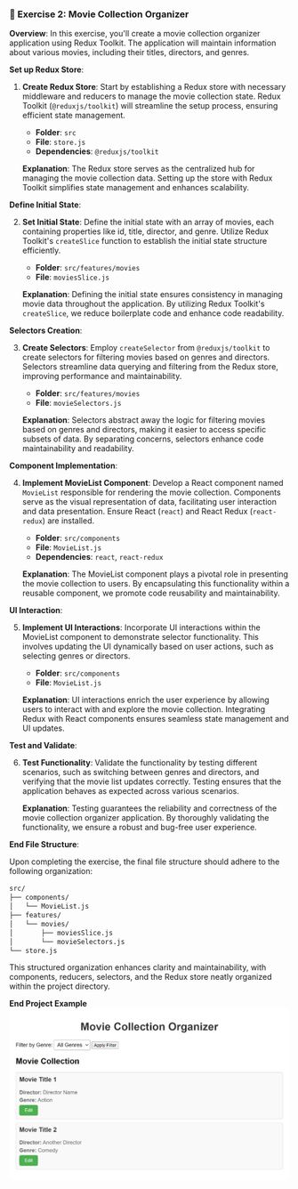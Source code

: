 ### 🌟 Exercise 2: Movie Collection Organizer

**Overview**:
In this exercise, you'll create a movie collection organizer application using Redux Toolkit. The application will maintain information about various movies, including their titles, directors, and genres.

**Set up Redux Store**:

1. **Create Redux Store**: Start by establishing a Redux store with necessary middleware and reducers to manage the movie collection state. Redux Toolkit (`@reduxjs/toolkit`) will streamline the setup process, ensuring efficient state management.

   - **Folder**: `src`
   - **File**: `store.js`
   - **Dependencies**: `@reduxjs/toolkit`

   **Explanation**: The Redux store serves as the centralized hub for managing the movie collection data. Setting up the store with Redux Toolkit simplifies state management and enhances scalability.

**Define Initial State**:

2. **Set Initial State**: Define the initial state with an array of movies, each containing properties like id, title, director, and genre. Utilize Redux Toolkit's `createSlice` function to establish the initial state structure efficiently.

   - **Folder**: `src/features/movies`
   - **File**: `moviesSlice.js`

   **Explanation**: Defining the initial state ensures consistency in managing movie data throughout the application. By utilizing Redux Toolkit's `createSlice`, we reduce boilerplate code and enhance code readability.

**Selectors Creation**:

3. **Create Selectors**: Employ `createSelector` from `@reduxjs/toolkit` to create selectors for filtering movies based on genres and directors. Selectors streamline data querying and filtering from the Redux store, improving performance and maintainability.

   - **Folder**: `src/features/movies`
   - **File**: `movieSelectors.js`

   **Explanation**: Selectors abstract away the logic for filtering movies based on genres and directors, making it easier to access specific subsets of data. By separating concerns, selectors enhance code maintainability and readability.

**Component Implementation**:

4. **Implement MovieList Component**: Develop a React component named `MovieList` responsible for rendering the movie collection. Components serve as the visual representation of data, facilitating user interaction and data presentation. Ensure React (`react`) and React Redux (`react-redux`) are installed.

   - **Folder**: `src/components`
   - **File**: `MovieList.js`
   - **Dependencies**: `react`, `react-redux`

   **Explanation**: The MovieList component plays a pivotal role in presenting the movie collection to users. By encapsulating this functionality within a reusable component, we promote code reusability and maintainability.

**UI Interaction**:

5. **Implement UI Interactions**: Incorporate UI interactions within the MovieList component to demonstrate selector functionality. This involves updating the UI dynamically based on user actions, such as selecting genres or directors.

   - **Folder**: `src/components`
   - **File**: `MovieList.js`

   **Explanation**: UI interactions enrich the user experience by allowing users to interact with and explore the movie collection. Integrating Redux with React components ensures seamless state management and UI updates.

**Test and Validate**:

6. **Test Functionality**: Validate the functionality by testing different scenarios, such as switching between genres and directors, and verifying that the movie list updates correctly. Testing ensures that the application behaves as expected across various scenarios.

   **Explanation**: Testing guarantees the reliability and correctness of the movie collection organizer application. By thoroughly validating the functionality, we ensure a robust and bug-free user experience.

**End File Structure**:

Upon completing the exercise, the final file structure should adhere to the following organization:

```
src/
├── components/
│   └── MovieList.js
├── features/
│   └── movies/
│       ├── moviesSlice.js
│       └── movieSelectors.js
└── store.js
```

This structured organization enhances clarity and maintainability, with components, reducers, selectors, and the Redux store neatly organized within the project directory.

**End Project Example**
![Todo](../Images/movie%20collection.png)
